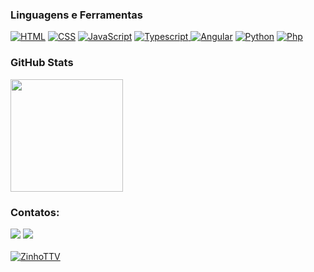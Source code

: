 <div align="left">
  <h3>Linguagens e Ferramentas</h3>
  <a href="https://github.com/ZinhoTTV?tab=repositories&q=&type=&language=html&sort="><img src="https://img.shields.io/badge/HTML5-E34F26?style=for-the-badge&logo=html5&logoColor=white" alt="HTML"/></a>
  <a href="https://github.com/ZinhoTTV?tab=repositories&q=&type=&language=css&sort="><img src="https://img.shields.io/badge/CSS-239120?&style=for-the-badge&logo=css3&logoColor=white" alt="CSS"/></a>
  <a href="https://github.com/ZinhoTTV?tab=repositories&q=&type=&language=javascript&sort="><img src="https://img.shields.io/badge/JavaScript-F7DF1E?style=for-the-badge&logo=javascript&logoColor=black" alt="JavaScript"/></a>
  <a href="https://github.com/ZinhoTTV?tab=repositories&q=&type=&language=typescript&sort="><img src="https://img.shields.io/badge/TypeScript-007ACC?style=for-the-badge&logo=typescript&logoColor=white" alt="Typescript"/</a> 
   <a href="https://github.com/ZinhoTTV?tab=repositories&q=&type=&language=angular&sort="><img src="https://img.shields.io/badge/Angular-DD0031?style=for-the-badge&logo=angular&logoColor=white" alt="Angular"/></a> 
   <a href="https://github.com/ZinhoTTV?tab=repositories&q=&type=&language=python&sort="><img src="https://img.shields.io/badge/python-3670A0?style=for-the-badge&logo=python&logoColor=ffdd54" alt="Python"/></a>
   <a href="https://github.com/ZinhoTTV?tab=repositories&q=&type=&language=python&sort="><img src=" https://img.shields.io/badge/php-777BB4?style=for-the-badge&logo=php&logoColor=white" alt="Php"/></a>
   
  
</div>

### GitHub Stats
<img height="180em" src="https://github-readme-stats-git-masterrstaa-rickstaa.vercel.app/api/top-langs/?username=ZinhoTTV&layout=compact&bg_color=000&border_color=30A3DC&title_color=E94D5F&text_color=FFF"/>

### Contatos:

<div>
<a href = "mailto:oldzinho33035@gmail.com"><img src="https://img.shields.io/badge/Gmail-D14836?style=for-the-badge&logo=gmail&logoColor=white" target="_blank"></a>
<a href="https://www.linkedin.com/in/devfrontend-matheus-h-r-de-souza/" target="_blank"><img src="https://img.shields.io/badge/-LinkedIn-%230077B5?style=for-the-badge&logo=linkedin&logoColor=white"></a> 
<br>
<br>
<a href="https://visitor-badge.laobi.icu/"><img src="https://visitor-badge.laobi.icu/badge?page_id=ZinhoTTV" alt="ZinhoTTV"/></a>
